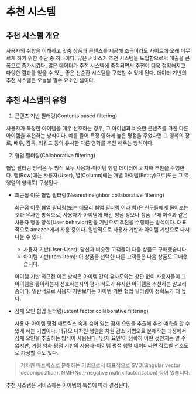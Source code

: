 # 추천 시스템
## 추천 시스템 개요
사용자의 취향을 이해하고 맞춤 상품과 콘텐츠를 제공해 조금이라도 사이트에 오래 머무르게 하기 위한 수단 중 하나이다.
많은 서비스가 추천 시스템을 도입함으로써 매출을 큰 폭으로 증가시켰다.
많은 데이터가 추천 시스템에 축적되면서 추천이 더욱 정확해지고 다양한 결과를 얻을 수 있는 좋은 선순환 시스템을 구축할 수 있게 된다.
데이터 기반의 추천 시스템은 오늘날 필수 요소인 셈이다.

## 추천 시스템의 유형
1. 콘텐츠 기반 필터링(Contents based filtering)

사용자가 특정한 아이템을 매우 선호하는 경우, 그 아이템과 비슷한 콘텐츠를 가진 다른 아이템을 추천하는 방식이다. 예를 들어 특정 영화에 높은 평점을 주었다면 그 영화의 장르, 배우, 감독, 키워드 등의 유사한 다른 영화를 추천 해주는 방식이다.

2. 협업 필터링(Collaborative filtering)

협업 필터링 방식은 두 방식 모두 사용자-아이템 행렬 데이터에 의지해 추천을 수행한다. 행(Row)에는 사용자(User), 열(Column)에는 개별 아이템(Entity)으로(또는 그 역행렬의 형태로) 구성된다.
    
 - 최근접 이웃 협업 필터링(Nearest neighbor collaborative filtering)

    최근접 이웃 협업 필터링(또는 메모리 협업 필터링 이라 함)은 친구들에게 물어보는 것과 유사한 방식으로, 사용자가 아이템에 매긴 평점 정보나 상품 구매 이력과 같은 사용자 행동 양식(User behavior)만을 기반으로 추천을 수행하는 방식이다. 대표적으로 amazon에서 사용 중이다. 일반적으로 사용자 기반과 아이템 기반으로 다시 나눌 수 있다.
    - 사용자 기반(User-User): 당신과 비슷한 고객들이 다음 상품도 구매했습니다.
    - 아이템 기반(Item-Item): 이 상품을 선택한 다른 고객들은 다음 상품도 구매했습니다.
    
    아이템 기반 최근접 이웃 방식은 아이템 간의 유사도와는 상관 없이 사용자들이 그 아이템을 좋아하는지 선호하는지의 평가 척도가 유사한 아이템을 추천하는 알고리즘이다. 일반적으로 사용자 기반보다는 아이템 기반 협업 필터링이 정확도가 더 높다.
    
- 잠재 요인 협업 필터링(Latent factor collaborative filtering)
    
    사용자-아이템 평점 매트릭스 속제 숨어 있는 잠재 요인을 추출해 추천 예측을 할 수 있게 하는 기법이다. 대규모 다차원 행렬을 차원 감소 기법으로 분해하는 과정에서 잠재 요인을 추출하는 방식이 사용된다. '잠재 요인'이 정확히 어떤 것인지는 알 수 없지만, 가령 영화 평점 기반의 사용자-아이템 평점 행렬 데이터라면 장르별 선호도로 가정할 수도 있다.

> 저차원 매트릭스로 분해하는 기법으로서 대표적으로 SVD(Singular vector decomposition), NMF(Non-negative matrix factorization) 등이 있습니다.



추천 시스템은 서비스하는 아이템의 특성에 따라 결정된다.